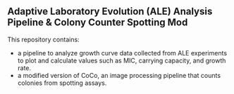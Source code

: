 ## Adaptive Laboratory Evolution (ALE) Analysis Pipeline & Colony Counter Spotting Mod
This repository contains:
* a pipeline to analyze growth curve data collected from ALE experiments to plot and calculate values such as MIC, carrying capacity, and growth rate.
* a modified version of CoCo, an image processing pipeline that counts colonies from spotting assays.

